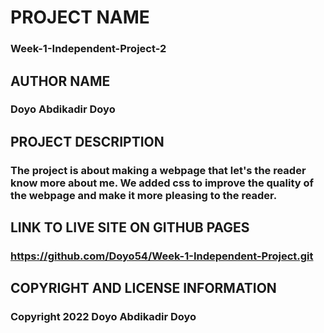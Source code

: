 # PROJECT NAME
### Week-1-Independent-Project-2
## AUTHOR NAME
### Doyo Abdikadir Doyo
## PROJECT DESCRIPTION
### The project is about making a webpage that let's the reader know more about me. We added css to improve the quality of the webpage and make it more pleasing to the reader.
## LINK TO LIVE SITE ON GITHUB PAGES
### https://github.com/Doyo54/Week-1-Independent-Project.git
## COPYRIGHT AND LICENSE INFORMATION
### Copyright 2022 Doyo Abdikadir Doyo  
